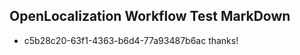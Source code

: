 ## OpenLocalization Workflow Test MarkDown
* c5b28c20-63f1-4363-b6d4-77a93487b6ac thanks!

<!--HONumber=Jul16_HO2-->



